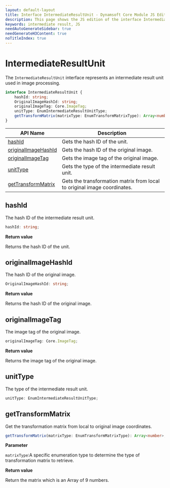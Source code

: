 ```yaml
---
layout: default-layout
title: Interface IntermediateResultUnit - Dynamsoft Core Module JS Edition API Reference
description: This page shows the JS edition of the interface IntermediateResultUnit in Dynamsoft Core Module.
keywords: intermediate result, JS
needAutoGenerateSidebar: true
needGenerateH3Content: true
noTitleIndex: true
---
```


# IntermediateResultUnit

The `IntermediateResultUnit` interface represents an intermediate result unit used in image processing.

```typescript
interface IntermediateResultUnit {
    hashId: string;
    OriginalImageHashId: string;
    originalImageTag: Core.ImageTag;
    unitType: EnumIntermediateResultUnitType;
    getTransformMatrix(matrixType: EnumTransformMatrixType): Array<number>
}
```

| API Name               | Description |
|----------------------|-------------|
| [hashId](#hashid) | Gets the hash ID of the unit.|
| [originalImageHashId](#originalimagehashid) | Gets the hash ID of the original image. |
| [originalImageTag](#originalimagetag) | Gets the image tag of the original image. |
| [unitType](#unittype) | Gets the type of the intermediate result unit. |
| [getTransformMatrix](#gettransformmatrix) | Gets the transformation matrix from local to original image coordinates. |

## hashId

The hash ID of the intermediate result unit.

```typescript
hashId: string;
```

**Return value**

Returns the hash ID of the unit. 

## originalImageHashId

The hash ID of the original image.

```typescript
OriginalImageHashId: string;
```

**Return value**

Returns the hash ID of the original image.

## originalImageTag

The image tag of the original image.

```typescript
originalImageTag: Core.ImageTag;
```

**Return value**

Returns the image tag of the original image.

## unitType

The type of the intermediate result unit.

```typescript
unitType: EnumIntermediateResultUnitType;
```

## getTransformMatrix

Get the transformation matrix from local to original image coordinates.

```typescript
getTransformMatrix(matrixType: EnumTransformMatrixType): Array<number>;
```

**Parameter**

`matrixType`:A specific enumeration type to determine the type of transformation matrix to retrieve.

**Return value**

Return the matrix which is an Array of 9 numbers.